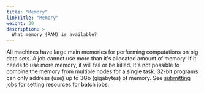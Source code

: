 ```yaml
---
title: "Memory"
linkTitle: "Memory"
weight: 30
description: >
  What memory (RAM) is available?
---
```


All machines have large main memories for performing computations on big data sets. A job cannot use more than it's allocated amount of memory. If it needs to use more memory, it will fail or be killed. It's not possible to combine the memory from multiple nodes for a single task. 32-bit programs can only address (use) up to 3Gb (gigabytes) of memory. See [submitting jobs](../../../manual/job-submission/job-scripts) for setting resources for batch jobs.
